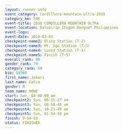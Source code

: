 ```yaml
---
layout: runner-info 
event_category: cordillera-mountain-ultra-2018 
category_km: 50K 
event-title: 2018 CORDILLERA MOUNTAIN ULTRA 
event-location: Dalupirip Itogon Benguet Philippines 
event-logo: 
event-date: 2018-03-03 
checkpoint-name2: Oling Station (T-2) 
checkpoint-name3: Mt. Ugo Station (T-3) 
checkpoint-name4: Lusod Station (T-4) 
checkpoint-name5: Finish (T-5) 
overall_rank: 99
gender_rank: 79
category_rank: 60
bib: 50268
first_name: Jomari
last_name: Gatia
gender: M
team_name: NONE
start: Sun, 04-00-00 am
checkpoint2: Sun, 06-15-27 am
checkpoint3: Sun, 08-58-48 am
checkpoint4: Sun, 10-21-49 am
checkpoint5: Sun, 01-54-50 pm
finish: 9-54-50
status: FINISHER
---
```


